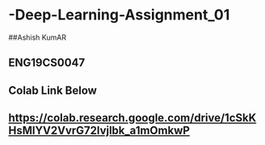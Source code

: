 # -Deep-Learning-Assignment_01
##Ashish KumAR
## ENG19CS0047
## Colab Link Below
## https://colab.research.google.com/drive/1cSkKHsMlYV2VvrG72lvjlbk_a1mOmkwP
